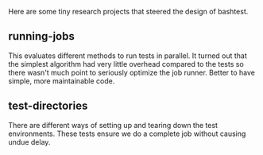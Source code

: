Here are some tiny research projects that steered the design
of bashtest.

## running-jobs

This evaluates different methods to run tests in parallel.
It turned out that the simplest algorithm had very little overhead
compared to the tests so there wasn't much point to seriously
optimize the job runner. Better to have simple, more maintainable code.

## test-directories

There are different ways of setting up and tearing down the test
environments. These tests ensure we do a complete job without causing
undue delay.
